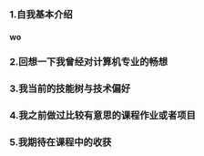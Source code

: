 ### 1.自我基本介绍
#### wo

### 2.回想一下我曾经对计算机专业的畅想

### 3.我当前的技能树与技术偏好

### 4.我之前做过比较有意思的课程作业或者项目

### 5.我期待在课程中的收获

